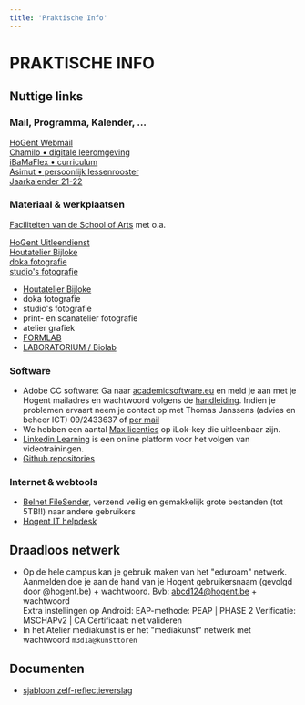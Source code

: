 ```yaml
---
title: 'Praktische Info'
---
```

# PRAKTISCHE INFO
## Nuttige links

### Mail, Programma, Kalender, ...

<div class="chip"><a href="http://webmail.hogent.be/" target=_blanc>HoGent Webmail</a></div>
<div class="chip"><a href="https://chamilo.hogent.be/" target=_blanc>Chamilo • digitale leeromgeving</a></div>
<div class="chip"><a href="https://ibamaflex.hogent.be/" target=_blanc>iBaMaFlex • curriculum</a></div>
<div class="chip"><a href="https://hogent.asimut.net/public/" target=_blanc>Asimut • persoonlijk lessenrooster</a></div>

<div class="chip"><a href="https://schoolofartsgent.be/2021/wp-content/uploads/2021/05/07_Acad-kal-2021-2022-SCH-ACAD-v2.pdf" target=_blanc>Jaarkalender 21-22</a></div>

### Materiaal & werkplaatsen
[Faciliteiten van de School of Arts](https://schoolofartsgent.be/nl/onderwijs/faciliteiten) met o.a.

<div class="toast toast-warning">
<a href="http://uitleendienst.schoolofarts.be/users/sign_in" target=_blanc>HoGent Uitleendienst</a>
</div>
<div class="toast toast-warning">
<a href="https://www.facebook.com/KASKhoutatelier" target=_blanc>Houtatelier Bijloke</a>
</div>
<div class="toast toast-warning">
<a href="" target=_blanc>doka fotografie</a>
</div>
<div class="toast toast-warning">
<a href="" target=_blanc>studio's fotografie</a>
</div>

* [Houtatelier Bijloke](https://www.facebook.com/KASKhoutatelier)
* doka fotografie
* studio's fotografie
* print- en scanatelier fotografie
* atelier grafiek
* [FORMLAB](https://www.formlab.schoolofarts.be/)
* [LABORATORIUM / Biolab](http://www.laboratorium.bio/)

### Software
* Adobe CC software: Ga naar [academicsoftware.eu](https://www.academicsoftware.eu/) en meld je aan met je Hogent mailadres en wachtwoord volgens de [handleiding](https://streamable.com/tb4xyr). Indien je problemen ervaart neem je contact op met Thomas Janssens (advies en beheer ICT) 09/2433637 of [per mail](mailto:thomas.janssens@hogent.be)
* We hebben een aantal [Max licenties](https://cycling74.com/) op iLok-key die  uitleenbaar zijn.
* [Linkedin Learning](https://linkedin-learning.pxf.io/) is een online platform voor het volgen van videotrainingen.
* [Github repositories](https://github.com/theBlackBoxSociety/)

### Internet & webtools
* [Belnet FileSender](https://filesender.belnet.be/index.php?s=upload), verzend veilig en gemakkelijk grote bestanden (tot 5TB!!) naar andere gebruikers
* [Hogent IT helpdesk](https://servicedesk.hogent.be/)

## Draadloos netwerk
* Op de hele campus kan je gebruik maken van het "eduroam" netwerk. Aanmelden doe je aan de hand van je Hogent gebruikersnaam (gevolgd door @hogent.be) + wachtwoord. Bvb: abcd124@hogent.be + wachtwoord    
Extra instellingen op Android: EAP-methode: PEAP | PHASE 2 Verificatie: MSCHAPv2 | CA Certificaat: niet valideren
* In het Atelier mediakunst is er het "mediakunst" netwerk met wachtwoord `m3d1a@kunsttoren`

## Documenten
* [sjabloon zelf-reflectieverslag](SjabloonReflectieverslag.rtf)
